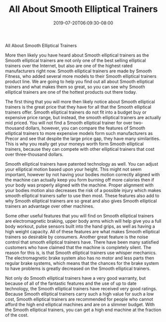 ﻿---
title: "All About Smooth Elliptical Trainers"
date: 2019-07-20T06:09:30-08:00
description: "elliptical trainers Tips for Web Success"
featured_image: "/images/elliptical trainers.jpg"
tags: ["elliptical trainers"]
---

All About Smooth Elliptical Trainers
	
More then likely you have heard about Smooth elliptical trainers as the Smooth elliptical trainers are not only one of the best selling elliptical trainers over the Internet, but also are one of the highest rated manufacturers right now. Smooth elliptical trainers are made by Smooth Fitness, who added several more models to their Smooth elliptical trainers product line. We are going to help you find out all about Smooth elliptical trainers and what makes them so great, so you can see why Smooth elliptical trainers are one of the hottest products out there today. 
	
The first thing that you will more then likely notice about Smooth elliptical trainers is the great price that they have for all that the Smooth elliptical trainers offer. Smooth elliptical trainers do not fit into a budget buy or expensive price range, but instead, the smooth elliptical trainers are actually mid priced. You will not find a Smooth elliptical trainer for over two-thousand dollars, however, you can compare the features of Smooth elliptical trainers to more expensive models form such manufacturers as Precor and see that despite the large price gap, they have many similarities. This is why you really get your moneys worth form Smooth elliptical trainers, because they can compete with other elliptical trainers that cost over three-thousand dollars. 
	
Smooth elliptical trainers have patented technology as well. You can adjust your elliptical motion based upon your height. This might not seem important, however by not having your bodies motion correctly aligned with the machine can actually keep you form burning off more calories then if your body was properly aligned with the machine. Proper alignment with your bodies motion also decreases the risk of a possible injury which makes smooth elliptical trainers safer to use then most. These features also add to why Smooth elliptical trainers are so great and also gives Smooth elliptical trainers an advantage over other machines. 

Some other useful features that you will find on  Smooth elliptical trainers are electromagnetic braking, upper body arms which will help give you a full body workout,  pulse sensors built into the hand grips, as well as having a high weight capacity. All of these features are what makes Smooth elliptical trainers so desirable by consumers. Another great feature is the noise control that smooth elliptical trainers have. There have been many satisfied customers who have claimed that the machine is completely silent. The reason for this is, is that Smooth elliptical trainers use whisper mechanics. The electromagnetic brake system also has no motor and less parts then regular brake systems, which means that the chances for the brake system to have problems is greatly decreased on the Smooth elliptical trainers.
	
Not only do Smooth elliptical trainers have a very good warranty, but because of all of the fantastic features and the use of up to date technology, the Smooth elliptical trainers have received very good ratings. Because Smooth elliptical trainers carry such a high value for such a low cost, Smooth elliptical trainers are recommended for people who cannot afford the high end elliptical machines and are on a slimmer budget. With the Smooth elliptical trainers, you can get a high end machine at the fraction of the cost. 
